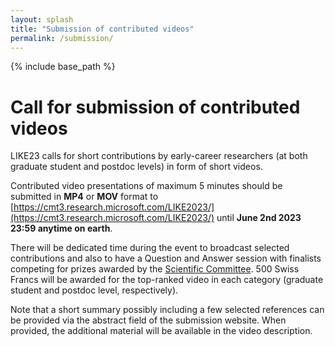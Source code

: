 ```yaml
---
layout: splash
title: "Submission of contributed videos"
permalink: /submission/
---
```


{% include base_path %}

# Call for submission of contributed videos

LIKE23 calls for short contributions by early-career researchers (at both graduate student and postdoc levels) in form of short videos.

Contributed video presentations of maximum 5 minutes should be submitted in **MP4** or **MOV** format to [https://cmt3.research.microsoft.com/LIKE2023/](https://cmt3.research.microsoft.com/LIKE2023/) until **June 2nd 2023 23:59 anytime on earth**.  

There will be dedicated time during the event to broadcast selected contributions and also to have a Question and Answer session with finalists competing for prizes awarded by the [Scientific Committee](/committees/#scientific-committee-in-progress). 500 Swiss Francs will be awarded for the top-ranked video in each category (graduate student and postdoc level, respectively).

Note that a short summary possibly including a few selected references can be provided via the abstract field of the submission website. When provided, the additional material will be available in the video description.
